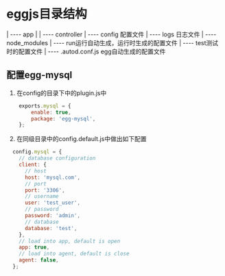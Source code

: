 <!--
 * @Author: lts
 * @Date: 2020-12-18 20:25:01
 * @LastEditTime: 2020-12-18 22:02:55
 * @FilePath: \react-blog\blog-server\blog.md
-->
# eggjs目录结构
 | ----  app
 |      | ---- controller
 | ----  config 配置文件
 | ----  logs 日志文件
 | ----  node_modules
 | ----  run运行自动生成，运行时生成的配置文件
 | ----  test测试时的配置文件
 | ---- .autod.conf.js egg自动生成的配置文件
## 配置egg-mysql
1. 在config的目录下中的plugin.js中
```js
    exports.mysql = {
        enable: true,
        package: 'egg-mysql',
    };
```
2. 在同级目录中的config.default.js中做出如下配置
```js
  config.mysql = {
    // database configuration
    client: {
      // host
      host: 'mysql.com',
      // port
      port: '3306',
      // username
      user: 'test_user',
      // password
      password: 'admin',
      // database
      database: 'test',
    },
    // load into app, default is open
    app: true,
    // load into agent, default is close
    agent: false,
  };
```